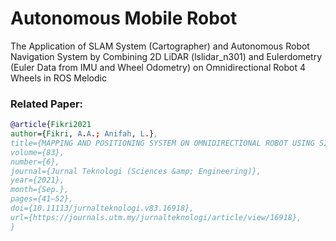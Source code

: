 # Autonomous Mobile Robot
The Application of SLAM System (Cartographer) and Autonomous Robot Navigation System by Combining 2D LiDAR (lslidar_n301) and Eulerdometry (Euler Data from IMU and Wheel Odometry) on Omnidirectional Robot 4 Wheels in ROS Melodic

### Related Paper:  
```bibtex
@article{Fikri2021
author={Fikri, A.A.; Anifah, L.},
title={MAPPING AND POSITIONING SYSTEM ON OMNIDIRECTIONAL ROBOT USING SIMULTANEOUS LOCALIZATION AND MAPPING (SLAM) METHOD BASED ON LIDAR},
volume={83},
number={6},
journal={Jurnal Teknologi (Sciences &amp; Engineering)},
year={2021},
month={Sep.},
pages={41–52},
doi={10.11113/jurnalteknologi.v83.16918},
url={https://journals.utm.my/jurnalteknologi/article/view/16918},
}
